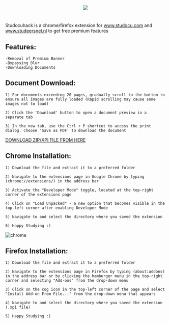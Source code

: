<p align="center">
<img src="https://github.com/danieltyukov/studocuhack/assets/60662998/841574e5-d6cf-4ea9-975a-bcda51bf9240">
</p>

#

Studocuhack is a chrome/firefox extension for www.studocu.com and www.studeersnel.nl to get free premium features

## Features:
  
    -Removal of Premium Banner
    -Bypassing Blur
    -Downloading Documents

## Document Download:
  
    1) For documents exceeding 20 pages, gradually scroll to the bottom to ensure all images are fully loaded (Rapid scrolling may cause some images not to load)
    
    2) Click the 'Download' button to open a document preview in a separate tab
    
    3) In the new tab, use the Ctrl + P shortcut to access the print dialog. Choose 'Save as PDF' to download the document

[DOWNLOAD ZIP/XPI FILE FROM HERE](https://github.com/danieltyukov/studocuhack/releases)

## Chrome Installation:
    
    1) Download the file and extract it to a preferred folder

    2) Navigate to the extensions page in Google Chrome by typing (chrome://extensions/) in the address bar

    3) Activate the "Developer Mode" toggle, located at the top-right corner of the extensions page

    4) Click on "Load Unpacked" - a new option that becomes visible in the top-left corner after enabling Developer Mode

    5) Navigate to and select the directory where you saved the extension

    6) Happy Studying :)

  ![chrome](https://github.com/danieltyukov/studocuhack/assets/60662998/ea7814b8-9dc4-4e22-8261-8c95569da6a1)

## Firefox Installation:
        
    1) Download the file and extract it to a preferred folder

    2) Navigate to the extensions page in Firefox by typing (about:addons) in the address bar or by clicking the hamburger menu in the top-right corner and selecting "Add-ons" from the drop-down menu

    3) Click on the cog icon in the top-left corner of the page and select "Install Add-on From File..." from the drop-down menu that appears

    4) Navigate to and select the directory where you saved the extension (.xpi file)

    5) Happy Studying :)